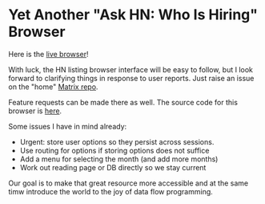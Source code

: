 # Yet Another "Ask HN: Who Is Hiring" Browser
Here is the [live browser](https://kennytilton.github.io/whoishiring/)!

With luck, the HN listing browser interface will be easy to follow, but I look forward to clarifying things in response to user reports. Just raise an issue on the "home" [Matrix repo](https://github.com/kennytilton/matrix).

Feature requests can be made there as well. The source code for this browser is [here](https://github.com/kennytilton/matrix/tree/master/js/matrix/js/examples/WhoIsHiring).

Some issues I have in mind already:
* Urgent: store user options so they persist across sessions.
* Use routing for options if storing options does not suffice
* Add a menu for selecting the month (and add more months)
* Work out reading page or DB directly so we stay current

Our goal is to make that great resource more accessible and at the same timw introduce the world to the joy of data flow programming.
